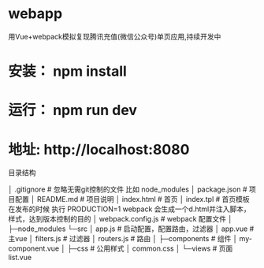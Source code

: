 # webapp
用Vue+webpack模拟复现腾讯充值(微信公众号)单页应用,持续开发中


# 安装：  npm install
# 运行：  npm run dev
# 地址:   http://localhost:8080


目录结构

│  .gitignore          # 忽略无需git控制的文件  比如 node_modules
│  package.json        # 项目配置
│  README.md           # 项目说明
│  index.html          # 首页
│  index.tpl           # 首页模板  在发布的时候 执行 PRODUCTION=1 webpack 会生成一个d.html并注入脚本，样式，达到版本控制的目的
│  webpack.config.js   # webpack 配置文件
│
├─node_modules
└─src
    │  app.js          # 启动配置，配置路由，过滤器
    │  app.vue         # 主vue
    │  filters.js      # 过滤器
    │  routers.js      # 路由
    │
    ├─components       # 组件
    │      my-component.vue
    │
    ├─css              # 公用样式
    │      common.css
    │
    └─views            # 页面
            list.vue
